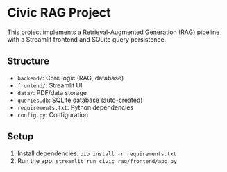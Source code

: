 # Civic RAG Project

This project implements a Retrieval-Augmented Generation (RAG) pipeline with a Streamlit frontend and SQLite query persistence.

## Structure
- `backend/`: Core logic (RAG, database)
- `frontend/`: Streamlit UI
- `data/`: PDF/data storage
- `queries.db`: SQLite database (auto-created)
- `requirements.txt`: Python dependencies
- `config.py`: Configuration

## Setup
1. Install dependencies: `pip install -r requirements.txt`
2. Run the app: `streamlit run civic_rag/frontend/app.py`

